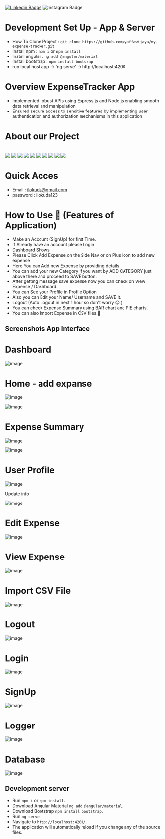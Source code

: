[![Linkedin Badge](https://img.shields.io/badge/YaffazkaAWijaya-follow%20on%20linkedin-blue?style=for-the-badge&logo=linkedin)](https://www.linkedin.com/in/yaffazka-afazillah-wijaya-378098246/)
![Instagram Badge](https://img.shields.io/badge/yaffazka@gmail.com-follow%20on%20Gmail-blue?style=for-the-badge&logo=gmail)

# Development Set Up - App & Server
- How To Clone Project : `git clone https://github.com/yaffawijaya/my-expense-tracker.git`
- Install npm : `npm i` or `npm install`
- Install angular : `ng add @angular/material`
- Install bootstrap : `npm install bootsrap`
- run local host app -> 'ng serve' -> http://localhost:4200

# Overview ExpenseTracker App
- Implemented robust APIs using Express.js and Node.js enabling smooth data retrieval and manipulation
- Ensured secure access to sensitive features by implementing user authentication and authorization mechanisms in this application

# About our Project
<div align="left">
   <br>
   <img src="https://img.shields.io/github/repo-size/grraghav120/expense-tracker?style=for-the-badge" />
   <img src="https://img.shields.io/github/issues/grraghav120/expense-tracker?style=for-the-badge" />
   <img src="https://img.shields.io/github/issues-closed-raw/grraghav120/expense-tracker?style=for-the-badge" />
    <img src="https://img.shields.io/github/license/grraghav120/expense-tracker?style=for-the-badge" />

   <img src="https://img.shields.io/github/issues-pr/grraghav120/expense-tracker?style=for-the-badge" />
    <img src="https://img.shields.io/github/contributors/grraghav120/expense-tracker?style=for-the-badge" />
    <img src="https://img.shields.io/github/stars/grraghav120/expense-tracker?style=for-the-badge" />

   <img src="https://img.shields.io/github/issues-pr-closed-raw/grraghav120/expense-tracker?style=for-the-badge" />
   <img src="https://img.shields.io/github/forks/grraghav120/expense-tracker?style=for-the-badge" />
  <img src="https://img.shields.io/github/last-commit/grraghav120/expense-tracker?style=for-the-badge" />
</div>  

# Quick Acces

- Email     : ilokuda@gmail.com
- password  : ilokuda123


# How to Use 👥 (Features of Application)
- Make an Account (SignUp) for first Time.
- If Already have an account please Login
- Dashboard Shows
- Please Click Add Expense on the Side Nav or on Plus icon to add new expense
- Here You can Add new Expense by providing details
- You can add your new Category if you want by ADD CATEGORY just above there and proceed to SAVE button.
- After getting message save expense now you can check on View Expense / Dashboard.
- You can See your Profile in Profile Option
- Also you can Edit your Name/ Username and SAVE it.
- Logout (Auto Logout in next 1 hour so don't worry 😊 )
- You can check Expense Summary using BAR chart and PIE charts.
- You can also Import Expense in CSV files.📩
## Screenshots App Interface
# Dashboard 

![image](https://github.com/yaffawijaya/my-expense-tracker/blob/9319e88f7cec2e986793ea0c41b60753c9cb693e/Tech%20Writing/dashboard.jpg)



# Home - add expanse

![image](https://github.com/yaffawijaya/my-expense-tracker/blob/9319e88f7cec2e986793ea0c41b60753c9cb693e/Tech%20Writing/home%20ET.jpg)

![image](https://github.com/yaffawijaya/my-expense-tracker/blob/9319e88f7cec2e986793ea0c41b60753c9cb693e/Tech%20Writing/add%20ET.jpg)



# Expense Summary

![image](https://github.com/yaffawijaya/my-expense-tracker/blob/9319e88f7cec2e986793ea0c41b60753c9cb693e/Tech%20Writing/summary.jpg)

![image](https://github.com/yaffawijaya/my-expense-tracker/blob/9319e88f7cec2e986793ea0c41b60753c9cb693e/Tech%20Writing/summary%202.jpg)


# User Profile

![image](https://github.com/yaffawijaya/my-expense-tracker/blob/9319e88f7cec2e986793ea0c41b60753c9cb693e/Tech%20Writing/User%20Profile%20ET.jpg)

Update info

![image](https://github.com/grraghav120/expense-tracker/assets/96789493/eb86dded-17bf-4546-9e7f-b6493370fbea)


# Edit Expense

![image](https://github.com/yaffawijaya/my-expense-tracker/blob/9319e88f7cec2e986793ea0c41b60753c9cb693e/Tech%20Writing/edit%20expanse.jpg)


# View Expense

![image](https://github.com/yaffawijaya/my-expense-tracker/blob/9319e88f7cec2e986793ea0c41b60753c9cb693e/Tech%20Writing/view%20expanse.jpg)



# Import CSV File
![image](https://github.com/yaffawijaya/my-expense-tracker/blob/9319e88f7cec2e986793ea0c41b60753c9cb693e/Tech%20Writing/import%20csv.jpg)


# Logout
![image](https://github.com/yaffawijaya/my-expense-tracker/blob/9319e88f7cec2e986793ea0c41b60753c9cb693e/Tech%20Writing/logout%20ET.jpg)


# Login
![image](https://github.com/yaffawijaya/my-expense-tracker/blob/9319e88f7cec2e986793ea0c41b60753c9cb693e/Tech%20Writing/login.jpg)

# SignUp
![image](https://github.com/yaffawijaya/my-expense-tracker/blob/9319e88f7cec2e986793ea0c41b60753c9cb693e/Tech%20Writing/signup.jpg)

# Logger
![image](https://github.com/yaffawijaya/my-expense-tracker/blob/9319e88f7cec2e986793ea0c41b60753c9cb693e/Tech%20Writing/logger.jpg)

# Database

![image](https://github.com/grraghav120/expense-tracker/assets/96789493/b490db8a-d765-4506-af9c-31185646ad2d)



## Development server
- Run `npm i` or `npm install`.
- Download Angular Material `ng add @angular/material`.
- Download Bootstrap `npm install bootstrap`.
- Run `ng serve`
- Navigate to  `http://localhost:4200/`.
- The application will automatically reload if you change any of the source files.

